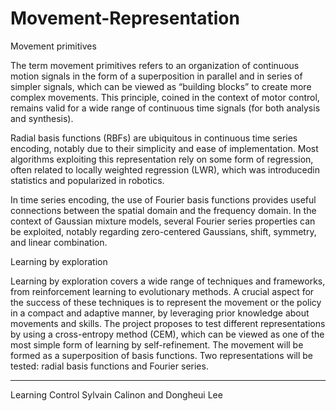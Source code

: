 # Movement-Representation

Movement primitives

The term movement primitives refers to an organization of continuous motion signals in the form of a superposition in parallel and in series of simpler signals, which can be viewed as “building blocks” to create more complex movements. This principle, coined in the context of motor control, remains valid for a wide range of continuous time signals (for both analysis and synthesis). 

Radial basis functions (RBFs) are ubiquitous in continuous time series encoding, notably due to their simplicity and ease of implementation. Most algorithms exploiting this representation rely on some form of regression, often related to locally weighted regression (LWR), which was introducedin statistics and popularized in robotics.

In time series encoding, the use of Fourier basis functions provides useful connections between the spatial domain and the frequency domain. In the context of Gaussian mixture models, several Fourier series properties can be exploited, notably regarding zero-centered Gaussians, shift, symmetry, and linear combination. 

Learning by exploration 

Learning by exploration covers a wide range of techniques and frameworks, from reinforcement learning to evolutionary methods. A crucial aspect for the success of these techniques is to represent the movement or the policy in a compact and adaptive manner, by leveraging prior knowledge about movements and skills. The project proposes to test different representations by using a cross-entropy method (CEM), which can be viewed as one of the most simple form of learning by self-refinement. The movement will be formed as a superposition of basis functions. Two representations will be tested: radial basis functions and Fourier series. 

----
Learning Control
Sylvain Calinon and Dongheui Lee
